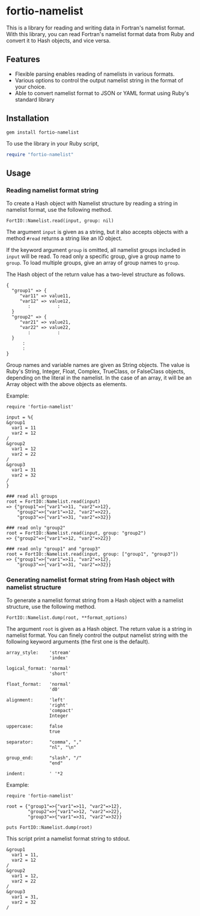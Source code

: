 
fortio-namelist
===============

This is a library for reading and writing data in Fortran's namelist format. With this library, you can read Fortran's namelist format data from Ruby and convert it to Hash objects, and vice versa. 

Features
--------

* Flexible parsing enables reading of namelists in various formats.
* Various options to control the output namelist string in the format of your choice.
* Able to convert namelist format to JSON or YAML format using Ruby's standard library

Installation
------------

    gem install fortio-namelist

To use the library in your Ruby script, 

```ruby
require "fortio-namelist"
```

Usage
-----------

### Reading namelist format string

To create a Hash object with Namelist structure by reading a string in namelist format, use the following method.

    FortIO::Namelist.read(input, group: nil)

The argument `input` is given as a string, but it also accepts objects with a method `#read` returns a string like an IO object. 

If the keyword argument `group` is omitted, all namelist groups included in `input` will be read. To read only a specific group, give a group name to `group`. To load multiple groups, give an array of group names to `group`.

The Hash object of the return value has a two-level structure as follows.

    {
      "group1" => {
         "var11" => value11,
         "var12" => value12, 
            :          :
      }
      "group2" => {
         "var21" => value21,
         "var22" => value22,
            :          :
      }
          :        
          :
    }

Group names and variable names are given as String objects. The value is Ruby's String, Integer, Float, Complex, TrueClass, or FalseClass objects, depending on the literal in the namelist. In the case of an array, it will be an Array object with the above objects as elements.

Example:

    require 'fortio-namelist'
    
    input = %{
    &group1
      var1 = 11
      var2 = 12
    /
    &group2
      var1 = 12
      var2 = 22
    /
    &group3
      var1 = 31
      var2 = 32
    /
    }

    ### read all groups
    root = FortIO::Namelist.read(input)
    => {"group1"=>{"var1"=>11, "var2"=>12},
        "group2"=>{"var1"=>12, "var2"=>22},
        "group3"=>{"var1"=>31, "var2"=>32}}
    
    ### read only "group2"
    root = FortIO::Namelist.read(input, group: "group2")
    => {"group2"=>{"var1"=>12, "var2"=>22}}
    
    ### read only "group1" and "group3"
    root = FortIO::Namelist.read(input, group: ["group1", "group3"])
    => {"group1"=>{"var1"=>11, "var2"=>12}, 
        "group3"=>{"var1"=>31, "var2"=>32}}

### Generating namelist format string from Hash object with namelist structure

To generate a namelist format string from a Hash object with a namelist structure, use the following method.

    FortIO::Namelist.dump(root, **format_options)

The argument `root` is given as a Hash object. The return value is a string in namelist format. You can finely control the output namelist string with the following keyword arguments (the first one is the default).

    array_style:    'stream'
                    'index'   
                    
    logical_format: 'normal'
                    'short'

    float_format:   'normal'
                    'd0'

    alignment:      'left'
                    'right'
                    'compact'
                    Integer

    uppercase:      false
                    true
    
    separator:      "comma", ","
                    "nl", "\n"

    group_end:      "slash", "/"
                    "end"
                    
    indent:         ' '*2

Example:

    require 'fortio-namelist'

    root = {"group1"=>{"var1"=>11, "var2"=>12},
            "group2"=>{"var1"=>12, "var2"=>22},
            "group3"=>{"var1"=>31, "var2"=>32}}
    
    puts FortIO::Namelist.dump(root)

This script print a namelist format string to stdout.

    &group1
      var1 = 11,
      var2 = 12
    /
    &group2
      var1 = 12,
      var2 = 22
    /
    &group3
      var1 = 31,
      var2 = 32
    /

